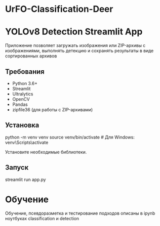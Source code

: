 # UrFO-Classification-Deer

# YOLOv8 Detection Streamlit App

Приложение позволяет загружать изображения или ZIP-архивы с изображениями, выполнять детекцию и сохранять результаты в виде сортированных архивов

## Требования

- Python 3.6+
- Streamlit
- Ultralytics
- OpenCV
- Pandas
- zipfile36 (для работы с ZIP-архивами)

## Установка

python -m venv venv
source venv/bin/activate  # Для Windows: venv\Scripts\activate

Установите необходимые библиотеки.

## Запуск
streamlit run app.py

# Обучение
Обучение, псевдоразметка и тестирование подходов описаны в ipynb ноутбуках classification и detection

